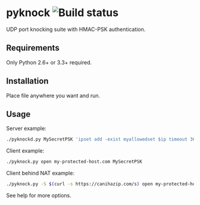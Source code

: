 pyknock ![Build status](https://api.travis-ci.org/Snawoot/pyknock.svg?branch=master)
=======

UDP port knocking suite with HMAC-PSK authentication.

## Requirements

Only Python 2.6+ or 3.3+ required.

## Installation

Place file anywhere you want and run.

## Usage

Server example:

```bash
./pyknockd.py MySecretPSK 'ipset add -exist myallowedset $ip timeout 3600' 'ipset del -exist myallowedset $ip'
```

Client example:

```bash
./pyknock.py open my-protected-host.com MySecretPSK
```

Client behind NAT example:

```bash
./pyknock.py -S $(curl -s https://canihazip.com/s) open my-protected-host.com MySecretPSK
```

See help for more options.
